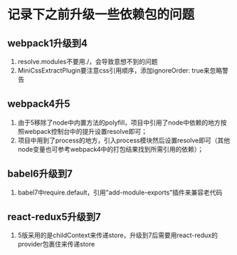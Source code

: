 # 记录下之前升级一些依赖包的问题

## webpack1升级到4
1. resolve.modules不要用./，会导致意想不到的问题
2. MiniCssExtractPlugin要注意css引用顺序，添加ignoreOrder: true来忽略警告

## webpack4升5
1. 由于5移除了node中内置方法的polyfill，项目中引用了node中依赖的地方按照webpack控制台中的提升设置resolve即可；
2. 项目中用到了process的地方，引入process模块然后设置resolve即可（其他node变量也可参考webpack4中的打包结果找到所需引用的依赖）；

## babel6升级到7
1. babel7中require.default，引用"add-module-exports"插件来兼容老代码

## react-redux5升级到7
1. 5版采用的是childContext来传递store，升级到7后需要用react-redux的provider包裹住来传递store
